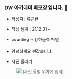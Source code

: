 ### DW 아카데미 메모장 입니다. :pencil:
- 작성자 : 류근환
- 작성 날짜 : 21.12.31 ~ 
- counting :star: 밤하늘에 퍼얼~
- 안녕하세요 반갑습니다. 

- 사진 올리기
> ![](/파일폴더이름/올릴사진이름.jpg) (사진 올릴 위치에 입력)

